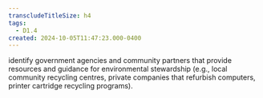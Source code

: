 ```yaml
---
transcludeTitleSize: h4
tags:
  - D1.4
created: 2024-10-05T11:47:23.000-0400
---
```

identify government agencies and community partners that provide resources and guidance for environmental stewardship (e.g., local community recycling centres, private companies that refurbish computers, printer cartridge recycling programs).